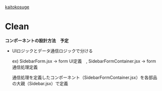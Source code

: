 <a href="https://kaiton-blog.space/">kaitokosuge</a>
<h1>Clean</h1>

<strong>コンポーネントの設計方法　予定</strong>
<ul>
    <li>UIロジックとデータ通信ロジックで分ける</li>
    <p>ex) SidebarForm.jsx -> form UI定義　, SidebarFormContainer.jsx -> form 通信処理定義</p>
    <p>通信処理を定義したコンポーネント（SidebarFormContainer.jsx）を各部品の大親（Sidebar.jsx）で定義</p>
</ul>
